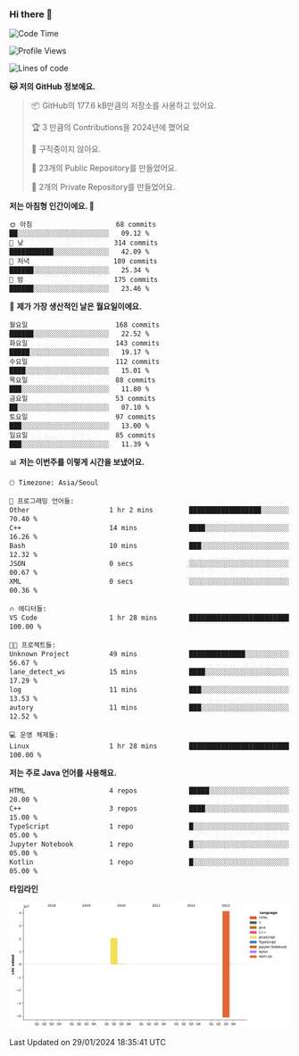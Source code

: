 ### Hi there 👋

<!--
**otm0937/otm0937** is a ✨ _special_ ✨ repository because its `README.md` (this file) appears on your GitHub profile.

Here are some ideas to get you started:

- 🔭 I’m currently working on ...
- 🌱 I’m currently learning ...
- 👯 I’m looking to collaborate on ...
- 🤔 I’m looking for help with ...
- 💬 Ask me about ...
- 📫 How to reach me: ...
- 😄 Pronouns: ...
- ⚡ Fun fact: ...
-->

  <!--START_SECTION:waka-->
![Code Time](http://img.shields.io/badge/Code%20Time-1%2C015%20hrs%2044%20mins-blue)

![Profile Views](http://img.shields.io/badge/Profile%20Views-0-blue)

![Lines of code](https://img.shields.io/badge/%EC%A0%80%EB%8A%94%20%EC%97%AC%ED%83%9C%EA%B9%8C%EC%A7%80%20-62.1%20million%20%EC%A4%84%EC%9D%98%20%EC%BD%94%EB%93%9C%EB%A5%BC%20%EC%9E%91%EC%84%B1%ED%96%88%EC%96%B4%EC%9A%94.-blue)

**🐱 저의 GitHub 정보에요.** 

> 📦 GitHub의 177.6 kB만큼의 저장소를 사용하고 있어요. 
 > 
> 🏆 3 만큼의 Contributions을 2024년에 했어요
 > 
> 🚫 구직중이지 않아요.
 > 
> 📜 23개의 Public Repository를 만들었어요. 
 > 
> 🔑 2개의 Private Repository를 만들었어요. 
 > 
**저는 아침형 인간이에요. 🐤** 

```text
🌞 아침                     68 commits          ██░░░░░░░░░░░░░░░░░░░░░░░   09.12 % 
🌆 낮　                     314 commits         ███████████░░░░░░░░░░░░░░   42.09 % 
🌃 저녁                     189 commits         ██████░░░░░░░░░░░░░░░░░░░   25.34 % 
🌙 밤　                     175 commits         ██████░░░░░░░░░░░░░░░░░░░   23.46 % 
```
📅 **제가 가장 생산적인 날은 월요일이에요.** 

```text
월요일                      168 commits         ██████░░░░░░░░░░░░░░░░░░░   22.52 % 
화요일                      143 commits         █████░░░░░░░░░░░░░░░░░░░░   19.17 % 
수요일                      112 commits         ████░░░░░░░░░░░░░░░░░░░░░   15.01 % 
목요일                      88 commits          ███░░░░░░░░░░░░░░░░░░░░░░   11.80 % 
금요일                      53 commits          ██░░░░░░░░░░░░░░░░░░░░░░░   07.10 % 
토요일                      97 commits          ███░░░░░░░░░░░░░░░░░░░░░░   13.00 % 
일요일                      85 commits          ███░░░░░░░░░░░░░░░░░░░░░░   11.39 % 
```


📊 **저는 이번주를 이렇게 시간을 보냈어요.** 

```text
🕑︎ Timezone: Asia/Seoul

💬 프로그래밍 언어들: 
Other                    1 hr 2 mins         ██████████████████░░░░░░░   70.40 % 
C++                      14 mins             ████░░░░░░░░░░░░░░░░░░░░░   16.26 % 
Bash                     10 mins             ███░░░░░░░░░░░░░░░░░░░░░░   12.32 % 
JSON                     0 secs              ░░░░░░░░░░░░░░░░░░░░░░░░░   00.67 % 
XML                      0 secs              ░░░░░░░░░░░░░░░░░░░░░░░░░   00.36 % 

🔥 에디터들: 
VS Code                  1 hr 28 mins        █████████████████████████   100.00 % 

🐱‍💻 프로젝트들: 
Unknown Project          49 mins             ██████████████░░░░░░░░░░░   56.67 % 
lane_detect_ws           15 mins             ████░░░░░░░░░░░░░░░░░░░░░   17.29 % 
log                      11 mins             ███░░░░░░░░░░░░░░░░░░░░░░   13.53 % 
autory                   11 mins             ███░░░░░░░░░░░░░░░░░░░░░░   12.52 % 

💻 운영 체제들: 
Linux                    1 hr 28 mins        █████████████████████████   100.00 % 
```

**저는 주로 Java 언어를 사용해요.** 

```text
HTML                     4 repos             █████░░░░░░░░░░░░░░░░░░░░   20.00 % 
C++                      3 repos             ████░░░░░░░░░░░░░░░░░░░░░   15.00 % 
TypeScript               1 repo              █░░░░░░░░░░░░░░░░░░░░░░░░   05.00 % 
Jupyter Notebook         1 repo              █░░░░░░░░░░░░░░░░░░░░░░░░   05.00 % 
Kotlin                   1 repo              █░░░░░░░░░░░░░░░░░░░░░░░░   05.00 % 
```



**타임라인**

![Lines of Code chart](https://raw.githubusercontent.com/otm0937/otm0937/main/assets/bar_graph.png)


 Last Updated on 29/01/2024 18:35:41 UTC
<!--END_SECTION:waka-->
